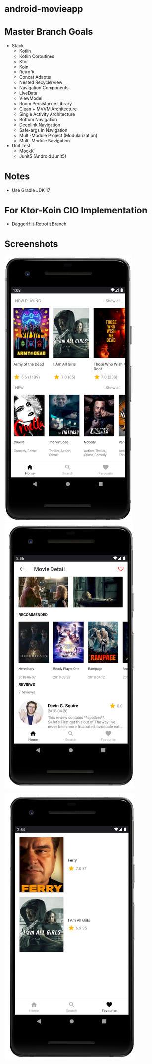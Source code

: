 # android-movieapp
# Master Branch Goals
* Stack
    * Kotlin
    * Kotlin Coroutines
    * Ktor
    * Koin
    * Retrofit
    * Concat Adapter
    * Nested Recyclerview
    * Navigation Components
    * LiveData
    * ViewModel
    * Room Persistance Library
    * Clean + MVVM Architecture
    * Single Activity Architecture
    * Bottom Navigation
    * Deeplink Navigation
    * Safe-args in Navigation
    * Multi-Module Project (Modularization)
    * Multi-Module Navigation
* Unit Test
    * MockK
    * Junit5 (Android Junit5)
 
# Notes
* Use Gradle JDK 17

# For Ktor-Koin CIO Implementation
* [DaggerHilt-Retrofit Branch](https://github.com/adrianhartanto004/android-movieapp/tree/hilt-retrofit-implementation)

# Screenshots

<img src="https://github.com/adrianhartanto004/android-movieapp/blob/main/screenshot/movieapp-1.PNG"><img src="https://github.com/adrianhartanto004/android-movieapp/blob/main/screenshot/movieapp-2.PNG">

<img src="https://github.com/adrianhartanto004/android-movieapp/blob/main/screenshot/movieapp-3.PNG">
